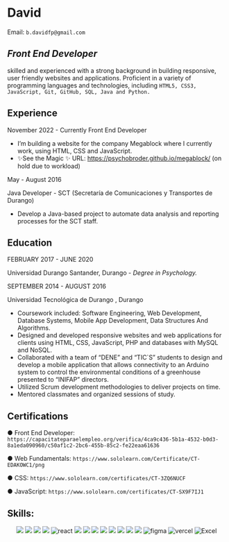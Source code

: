 # David 
Email: `b.davidfp@gmail.com`
## _Front End Developer_

skilled and experienced with a strong background in building responsive, user friendly websites and
applications. Proficient in a variety of programming languages and technologies, including ` HTML5,
CSS3, JavaScript, Git, GitHub, SQL, Java and Python. `
## Experience
November 2022 - Currently
Front End Developer

- I’m building a website for the company Megablock where I currently work, using HTML,
CSS and JavaScript.
- ✨See the Magic ✨ URL: https://psychobroder.github.io/megablock/ (on hold due to workload)

May - August 2016

Java Developer - SCT (Secretaría de Comunicaciones y Transportes de Durango)

- Develop a Java-based project to automate data analysis and reporting processes for the SCT staff.

## Education
FEBRUARY 2017 - JUNE 2020

Universidad Durango Santander, Durango - _Degree in Psychology._

SEPTEMBER 2014 - AUGUST 2016

Universidad Tecnológica de Durango , Durango
- Coursework included: Software Engineering, Web Development, Database Systems,
Mobile App Development, Data Structures And Algorithms.
- Designed and developed responsive websites and web applications for clients using HTML,
CSS, JavaScript, PHP and databases with MySQL and NoSQL.
- Collaborated with a team of “DENE” and “TIC`S” students to design and develop a mobile
application that allows connectivity to an Arduino system to control the environmental
conditions of a greenhouse presented to “INIFAP” directors.
- Utilized Scrum development methodologies to deliver projects on time.
- Mentored classmates and organized sessions of study.

## Certifications

● Front End Developer:  `https://capacitateparaelempleo.org/verifica/4ca9c436-5b1a-4532-b0d3-8a1eda090960/c50af1c2-2bc6-455b-85c2-fe22eaa61636`

● Web Fundamentals:   `https://www.sololearn.com/Certificate/CT-EDAKOWC1/png`

● CSS:                `https://www.sololearn.com/certificates/CT-3ZQ6NUCF`

● JavaScript:         `https://www.sololearn.com/certificates/CT-SX9F7IJ1`

[//]: # (A problem-solver with excellent communication and teamwork skills.)

## Skills:

<div align="center">  
  
[![](https://img.shields.io/badge/HTML5-E34F26?style=for-the-badge&logo=html5&logoColor=white)](HTML) 
[![](https://img.shields.io/badge/CSS3-1572B6?style=for-the-badge&logo=css3&logoColor=white)](CSS) 
  [![](https://img.shields.io/badge/Bootstrap-563D7C?style=for-the-badge&logo=bootstrap&logoColor=white)](Bootstrap) 
[![](https://img.shields.io/badge/JavaScript-F7DF1E?style=for-the-badge&logo=javascript&logoColor=black)](JS) 
![react](https://img.shields.io/badge/React-20232A?style=for-the-badge&logo=react&logoColor=61DAFB)
[![](https://img.shields.io/badge/NodeJS-54B435?style=for-the-badge&logo=node.js&logoColor=white)](NodeJS) 
[![](https://img.shields.io/badge/Java-000000?style=for-the-badge&logo=oracle&logoColor=F80000)](Java) 
[![](https://img.shields.io/badge/Python-3776AB?style=for-the-badge&logo=python&logoColor=white)](Python) 
[![](https://img.shields.io/badge/MySQL-00000F?style=for-the-badge&logo=mysql&logoColor=white)](MYSQL) 
[![](https://img.shields.io/badge/PostgreSQL-3E6D9C?style=for-the-badge&logo=postgresql&logoColor=white)](PostgreSQL)
[![](https://img.shields.io/badge/MongoBD-54B435?style=for-the-badge&logo=mongodb&logoColor=white)](MongoDB) 
[![](https://img.shields.io/badge/Linux-000000?style=for-the-badge&logo=linux&logoColor=white)](Linux)
[![](https://img.shields.io/badge/Windows-0078D6?style=for-the-badge&logo=windows&logoColor=white)](Windows)
![figma](https://img.shields.io/badge/figma-000000?style=for-the-badge&logo=figma&logoColor=white)
![vercel](https://img.shields.io/badge/Vercel-000000?style=for-the-badge&logo=Vercel&logoColor=white)
![Excel](https://img.shields.io/badge/Excel-217346?style=for-the-badge&logo=Microsoft-Excel&logoColor=white)
</div>
